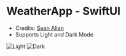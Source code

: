 # WeatherApp - SwiftUI
- Credits: [Sean Allen](https://www.youtube.com/watch?v=b1oC7sLIgpI&t=25424s)
- Supports Light and Dark Mode

![Light](https://github.com/ashwathkris/WeatherApp-SwiftUI/blob/main/light.png)
![Dark](https://github.com/ashwathkris/WeatherApp-SwiftUI/blob/main/dark.png)
